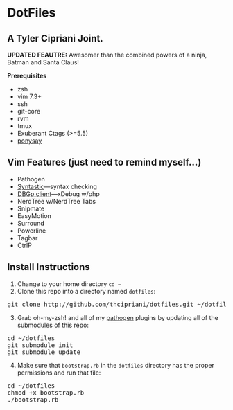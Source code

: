 DotFiles
=============
A Tyler Cipriani Joint.
-----------
**UPDATED FEAUTRE:** Awesomer than the combined powers of a ninja, Batman and Santa Claus!

**Prerequisites**
+ zsh
+ vim 7.3+
+ ssh
+ git-core
+ rvm
+ tmux
+ Exuberant Ctags (>=5.5)
+ <a href="https://github.com/erkin/ponysay" target="_blank">ponysay</a>

Vim Features (just need to remind myself&#8230;)
-------------
+ Pathogen
+ <a href="https://github.com/scrooloose/syntastic" target="_blank">Syntastic</a>&#8212;syntax checking
+ <a href="http://www.vim.org/scripts/script.php?script_id=1929" target="_blank">DBGp client</a>&#8212;xDebug w/php
+ NerdTree w/NerdTree Tabs
+ Snipmate
+ EasyMotion
+ Surround
+ Powerline
+ Tagbar
+ CtrlP

Install Instructions
-------------
1. Change to your home directory <code>cd ~</code>
2. Clone this repo into a directory named <code>dotfiles</code>:
<pre>
git clone http://github.com/thcipriani/dotfiles.git ~/dotfiles
</pre>
3. Grab oh-my-zsh! and all of my [pathogen](https://github.com/tpope/vim-pathogen "Pathogen: Really Awesome!") plugins by updating all of the submodules of this repo:
<pre>
cd ~/dotfiles
git submodule init
git submodule update
</pre>
4. Make sure that <code>bootstrap.rb</code> in the <code>dotfiles</code> directory has the proper permissions and run that file:
<pre>
cd ~/dotfiles
chmod +x bootstrap.rb
./bootstrap.rb
</pre>
